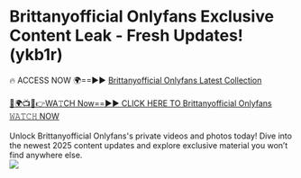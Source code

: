 # Brittanyofficial Onlyfans Exclusive Content Leak - Fresh Updates! (ykb1r)

🔥 ACCESS NOW 🌍==►► <a href="https://tinyurl.com/kvy9nzfs" rel="nofollow">Brittanyofficial Onlyfans Latest Collection</a>
<br><br>
[🔴🌍📺📱👉WA𝚃CH Now==►► CLICK HERE TO Brittanyofficial Onlyfans 𝚆𝙰𝚃𝙲𝙷 NOW](https://tinyurl.com/kvy9nzfs)
<br><br>
Unlock Brittanyofficial Onlyfans's private videos and photos today! Dive into the newest 2025 content updates and explore exclusive material you won’t find anywhere else.
<br>
<a href="https://tinyurl.com/kvy9nzfs" rel="nofollow" data-target="animated-image.originalLink"><img src="https://camo.githubusercontent.com/8a4f000d20f83aca3bf7ec5f350d767afa0574a8a352519fd8cfa583a6f93a33/68747470733a2f2f692e696d6775722e636f6d2f644a486b345a712e676966" data-canonical-src="https://i.imgur.com/dJHk4Zq.gif" style="max-width: 100%; display: inline-block;" data-target="animated-image.originalImage"></a>
<br>
